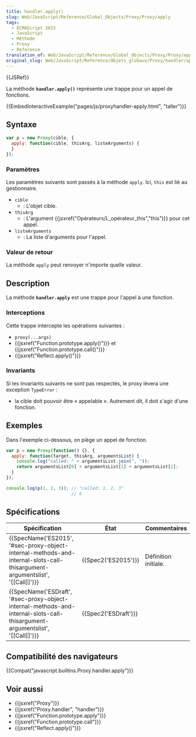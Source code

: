 ```yaml
---
title: handler.apply()
slug: Web/JavaScript/Reference/Global_Objects/Proxy/Proxy/apply
tags:
  - ECMAScript 2015
  - JavaScript
  - Méthode
  - Proxy
  - Reference
translation_of: Web/JavaScript/Reference/Global_Objects/Proxy/Proxy/apply
original_slug: Web/JavaScript/Reference/Objets_globaux/Proxy/handler/apply
---
```


{{JSRef}}

La méthode **`handler.apply()`** représente une trappe pour un appel de fonctions.

{{EmbedInteractiveExample("pages/js/proxyhandler-apply.html", "taller")}}

## Syntaxe

```js
var p = new Proxy(cible, {
  apply: function(cible, thisArg, listeArguments) {
  }
});
```

### Paramètres

Les paramètres suivants sont passés à la méthode `apply`. Ici, `this` est lié au gestionnaire.

- `cible`
  - : L'objet cible.
- `thisArg`
  - : L'argument {{jsxref("Opérateurs/L_opérateur_this","this")}} pour cet appel.
- `listeArguments`
  - : La liste d'arguments pour l'appel.

### Valeur de retour

La méthode `apply` peut renvoyer n'importe quelle valeur.

## Description

La méthode **`handler.apply`** est une trappe pour l'appel à une fonction.

### Interceptions

Cette trappe intercepte les opérations suivantes :

- `proxy(...args)`
- {{jsxref("Function.prototype.apply()")}} et {{jsxref("Function.prototype.call()")}}
- {{jsxref("Reflect.apply()")}}

### Invariants

Si les invariants suivants ne sont pas respectés, le proxy lèvera une exception `TypeError` :

- la cible doit pouvoir être « appelable ». Autrement dit, il doit s'agir d'une fonction.

## Exemples

Dans l'exemple ci-dessous, on piège un appel de fonction.

```js
var p = new Proxy(function() {}, {
  apply: function(target, thisArg, argumentsList) {
    console.log("called: " + argumentsList.join(", "));
    return argumentsList[0] + argumentsList[1] + argumentsList[2];
  }
});

console.log(p(1, 2, 3)); // "called: 1, 2, 3"
                         // 6
```

## Spécifications

| Spécification                                                                                                                                                        | État                         | Commentaires         |
| -------------------------------------------------------------------------------------------------------------------------------------------------------------------- | ---------------------------- | -------------------- |
| {{SpecName('ES2015', '#sec-proxy-object-internal-methods-and-internal-slots-call-thisargument-argumentslist', '[[Call]]')}} | {{Spec2('ES2015')}}     | Définition initiale. |
| {{SpecName('ESDraft', '#sec-proxy-object-internal-methods-and-internal-slots-call-thisargument-argumentslist', '[[Call]]')}} | {{Spec2('ESDraft')}} |                      |

## Compatibilité des navigateurs

{{Compat("javascript.builtins.Proxy.handler.apply")}}

## Voir aussi

- {{jsxref("Proxy")}}
- {{jsxref("Proxy.handler", "handler")}}
- {{jsxref("Function.prototype.apply")}}
- {{jsxref("Function.prototype.call")}}
- {{jsxref("Reflect.apply()")}}
